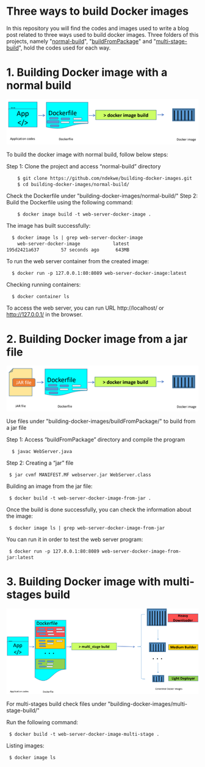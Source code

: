# Three ways to build Docker images
In this repository you will find the codes and images used to write a blog post related to three ways used to build docker images. Three folders of this projects, namely "[normal-build](https://github.com/ndekwe/building-docker-images/tree/master/normal-build)", "[buildFromPackage](https://github.com/ndekwe/building-docker-images/tree/master/buildFromPackage)" and "[multi-stage-build](https://github.com/ndekwe/building-docker-images/tree/master/multi-stage-build)", hold the codes used for each way. 

# 1. Building Docker image with a normal build
![alt text](images/normal-docker-build.png) 

To build the docker image with normal build, follow below steps: 

Step 1: Clone the project and access “normal-build” directory

        $ git clone https://github.com/ndekwe/building-docker-images.git 
        $ cd building-docker-images/normal-build/

Check the Dockerfile under "building-docker-images/normal-build/" 
Step 2: Build the Dockerfile using the following command: 
        
        $ docker image build -t web-server-docker-image . 

The image has built successfully: 
      
      $ docker image ls | grep web-server-docker-image 
        web-server-docker-image            latest               195d2421a637        57 seconds ago      643MB 

To run the web server container from the created image: 

      $ docker run -p 127.0.0.1:80:8089 web-server-docker-image:latest 

Checking running containers: 

      $ docker container ls 
To access the web server, you can run URL http://localhost/ or http://127.0.0.1/ in the browser. 

# 2. Building Docker image from a jar file
![alt text](images/docker-image-from-jar.png)

Use files under "building-docker-images/buildFromPackage/" to build from a jar file

Step 1: Access “buildFromPackage” directory and compile the program

      $ javac WebServer.java

Step 2: Creating a “jar” file 

     $ jar cvmf MANIFEST.MF webserver.jar WebServer.class

Building an image from the jar file:

     $ docker build -t web-server-docker-image-from-jar .

Once the build is done successfully, you can check the information about the image:

     $ docker image ls | grep web-server-docker-image-from-jar

You can run it in order to test the web server program:

     $ docker run -p 127.0.0.1:80:8089 web-server-docker-image-from-jar:latest


# 3. Building Docker image with multi-stages build
![alt text](images/multi-stage-build.png)

For multi-stages build check files under "building-docker-images/multi-stage-build/"

Run the following command: 

     $ docker build -t web-server-docker-image-multi-stage .

Listing images: 

     $ docker image ls


